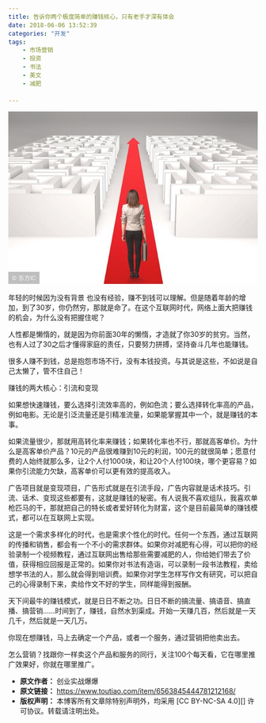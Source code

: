 ```yaml
---
title: 告诉你两个极度简单的赚钱核心，只有老手才深有体会
date: 2018-06-06 13:52:39
categories: "开发"
tags:
	- 市场营销
	- 投资
	- 书法
	- 美文
	- 减肥

---
```


![告诉你两个极度简单的赚钱核心，只有老手才深有体会][UJZU-EJFI-RVJJ.jpg]

年轻的时候因为没有背景 也没有经验，赚不到钱可以理解。但是随着年龄的增加，到了30岁，你仍然穷，那就是命了。在这个互联网时代，网络上面大把赚钱的机会，为什么没有把握住呢？

人性都是懒惰的，就是因为你前面30年的懒惰，才造就了你30岁的贫穷。当然，也有人过了30之后才懂得家庭的责任，只要努力拼搏，坚持奋斗几年也能赚钱。

很多人赚不到钱，总是抱怨市场不行，没有本钱投资。与其说是这些，不如说是自己太懒了，管不住自己！

赚钱的两大核心：引流和变现

如果想快速赚钱，要么选择引流效率高的，例如色流；要么选择转化率高的产品，例如电影。无论是引泛流量还是引精准流量，如果能掌握其中一个，就是赚钱的本事。

如果流量很少，那就用高转化率来赚钱；如果转化率也不行，那就高客单价。为什么是高客单价产品？10元的产品很难赚到10元的利润，100元的就很简单；愿意付费的人始终就那么多，让2个人付1000块，和让20个人付100块，哪个更容易？如果你引流能力欠缺，高客单价可以更有效的提高收入。

广告项目就是变现项目，广告形式就是在引流手段，广告内容就是话术技巧。引流、话术、变现这些都要有，这就是赚钱的秘密。有人说我不喜欢组队，我喜欢单枪匹马的干，那就把自己的特长或者爱好转化为财富，这个是目前最简单的赚钱模式，都可以在互联网上实现。

这是一个需求多样化的时代，也是需求个性化的时代。任何一个东西，通过互联网的传播和销售，都会有一个不小的需求群体。如果你对减肥有心得，可以把你的经验录制一个视频教程，通过互联网出售给那些需要减肥的人，你给她们带去了价值，获得相应回报是正常的。如果你对书法有造诣，可以录制一段书法教程，卖给想学书法的人，那么就会得到培训费。如果你对学生怎样写作文有研究，可以把自己的心得录制下来，卖给作文不好的学生，同样能得到报酬。

天下间最牛的赚钱模式，就是日日不断之功。日日不断的搞流量、搞语音、搞直播、搞营销……时间到了，赚钱，自然水到渠成。开始一天赚几百，然后就是一天几千，然后就是一天几万。

你现在想赚钱，马上去确定一个产品，或者一个服务，通过营销把他卖出去。

怎么营销？找跟你一样卖这个产品和服务的同行，关注100个每天看，它在哪里推广效果好，你就在哪里推广。


[UJZU-EJFI-RVJJ.jpg]: static/resources/crawler/UJZU-EJFI-RVJJ.jpg
 *  **原文作者：** 创业实战爆爆
 *  **原文链接：** https://www.toutiao.com/item/6563845444781212168/
 *  **版权声明：** 本博客所有文章除特别声明外，均采用 [CC BY-NC-SA 4.0][] 许可协议。转载请注明出处。
